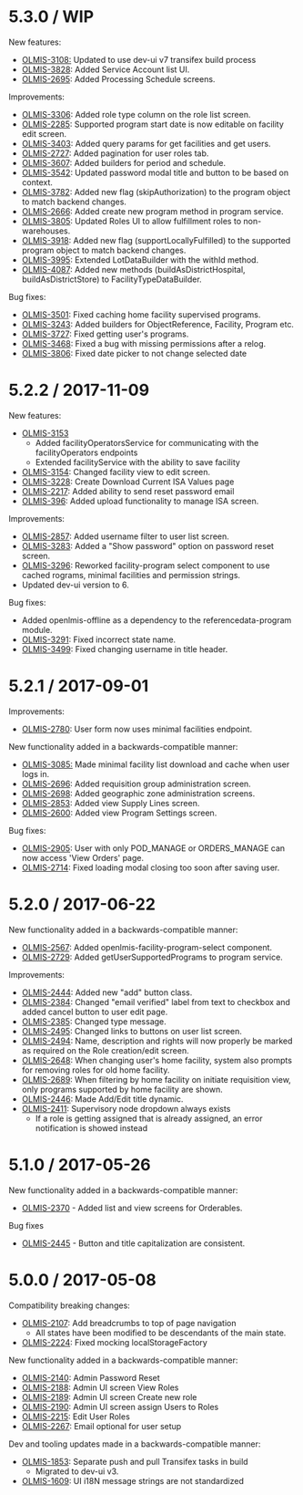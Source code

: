 5.3.0 / WIP
===========

New features:
* [OLMIS-3108:](https://openlmis.atlassian.net/browse/OLMIS-3108) Updated to use dev-ui v7 transifex build process
* [OLMIS-3828](https://openlmis.atlassian.net/browse/OLMIS-3828): Added Service Account list UI.
* [OLMIS-2695](https://openlmis.atlassian.net/browse/OLMIS-2695): Added Processing Schedule screens.

Improvements:

* [OLMIS-3306](https://openlmis.atlassian.net/browse/OLMIS-3306): Added role type column on the role list screen.
* [OLMIS-2285](https://openlmis.atlassian.net/browse/OLMIS-2285): Supported program start date is now editable on facility edit screen.
* [OLMIS-3403](https://openlmis.atlassian.net/browse/OLMIS-3403): Added query params for get facilities and get users.
* [OLMIS-2727](https://openlmis.atlassian.net/browse/OLMIS-2727): Added pagination for user roles tab.
* [OLMIS-3607](https://openlmis.atlassian.net/browse/OLMIS-3607): Added builders for period and schedule.
* [OLMIS-3542](https://openlmis.atlassian.net/browse/OLMIS-3542): Updated password modal title and button to be based on context.
* [OLMIS-3782](https://openlmis.atlassian.net/browse/OLMIS-3782): Added new flag (skipAuthorization) to the program object to match backend changes.
* [OLMIS-2666](https://openlmis.atlassian.net/browse/OLMIS-2666): Added create new program method in program service.
* [OLMIS-3805](https://openlmis.atlassian.net/browse/OLMIS-3805): Updated Roles UI to allow fulfillment roles to non-warehouses.
* [OLMIS-3918](https://openlmis.atlassian.net/browse/OLMIS-3918): Added new flag (supportLocallyFulfilled) to the supported program object to match backend changes.
* [OLMIS-3995](https://openlmis.atlassian.net/browse/OLMIS-3995): Extended LotDataBuilder with the withId method.
* [OLMIS-4087](https://openlmis.atlassian.net/browse/OLMIS-4087): Added new methods (buildAsDistrictHospital, buildAsDistrictStore) to FacilityTypeDataBuilder.

Bug fixes:
* [OLMIS-3501](https://openlmis.atlassian.net/browse/OLMIS-3501): Fixed caching home facility supervised programs.
* [OLMIS-3243](https://openlmis.atlassian.net/browse/OLMIS-3403): Added builders for ObjectReference, Facility, Program etc.
* [OLMIS-3727](https://openlmis.atlassian.net/browse/OLMIS-3727): Fixed getting user's programs.
* [OLMIS-3468](https://openlmis.atlassian.net/browse/OLMIS-3468): Fixed a bug with missing permissions after a relog.
* [OLMIS-3806](https://openlmis.atlassian.net/browse/OLMIS-3806): Fixed date picker to not change selected date


5.2.2 / 2017-11-09
==================

New features:

* [OLMIS-3153](https://openlmis.atlassian.net/browse/OLMIS-3153)
    * Added facilityOperatorsService for communicating with the facilityOperators endpoints
    * Extended facilityService with the ability to save facility
* [OLMIS-3154](https://openlmis.atlassian.net/browse/OLMIS-3154): Changed facility view to edit screen.
* [OLMIS-3228](https://openlmis.atlassian.net/browse/OLMIS-3228): Create Download Current ISA Values page
* [OLMIS-2217](https://openlmis.atlassian.net/browse/OLMIS-2217): Added ability to send reset password email
* [OLMIS-396](https://openlmis.atlassian.net/browse/OLMIS-396): Added upload functionality to manage ISA screen.

Improvements:

* [OLMIS-2857](https://openlmis.atlassian.net/browse/OLMIS-2857): Added username filter to user list screen.
* [OLMIS-3283](https://openlmis.atlassian.net/browse/OLMIS-3283): Added a "Show password" option on password reset screen.
* [OLMIS-3296](https://openlmis.atlassian.net/browse/OLMIS-3296): Reworked facility-program select component to use cached rograms, minimal facilities and permission strings.
* Updated dev-ui version to 6.

Bug fixes:

* Added openlmis-offline as a dependency to the referencedata-program module.
* [OLMIS-3291](https://openlmis.atlassian.net/browse/OLMIS-3291): Fixed incorrect state name.
* [OLMIS-3499](https://openlmis.atlassian.net/browse/OLMIS-3499): Fixed changing username in title header.

5.2.1 / 2017-09-01
==================

Improvements:

* [OLMIS-2780](https://openlmis.atlassian.net/browse/OLMIS-2780): User form now uses minimal facilities endpoint.

New functionality added in a backwards-compatible manner:

* [OLMIS-3085:](https://openlmis.atlassian.net/browse/OLMIS-3085) Made minimal facility list download and cache when user logs in.
* [OLMIS-2696](https://openlmis.atlassian.net/browse/OLMIS-2696): Added requisition group administration screen.
* [OLMIS-2698](https://openlmis.atlassian.net/browse/OLMIS-2698): Added geographic zone administration screens.
* [OLMIS-2853](https://openlmis.atlassian.net/browse/OLMIS-2853): Added view Supply Lines screen.
* [OLMIS-2600](https://openlmis.atlassian.net/browse/OLMIS-2600): Added view Program Settings screen.

Bug fixes:

* [OLMIS-2905](https://openlmis.atlassian.net/browse/OLMIS-2905): User with only POD_MANAGE or ORDERS_MANAGE can now access 'View Orders' page.
* [OLMIS-2714](https://openlmis.atlassian.net/browse/OLMIS-2714): Fixed loading modal closing too soon after saving user.

5.2.0 / 2017-06-22
==================

New functionality added in a backwards-compatible manner:

* [OLMIS-2567](https://openlmis.atlassian.net/browse/OLMIS-2567): Added openlmis-facility-program-select component.
* [OLMIS-2729](https://openlmis.atlassian.net/browse/OLMIS-2729): Added getUserSupportedPrograms to program service.

Improvements:

* [OLMIS-2444](https://openlmis.atlassian.net/browse/OLMIS-2444): Added new "add" button class.
* [OLMIS-2384](https://openlmis.atlassian.net/browse/OLMIS-2384): Changed "email verified" label from text to checkbox and added cancel button to user edit page.
* [OLMIS-2385](https://openlmis.atlassian.net/browse/OLMIS-2385): Changed type message.
* [OLMIS-2495](https://openlmis.atlassian.net/browse/OLMIS-2495): Changed links to buttons on user list screen.
* [OLMIS-2494](https://openlmis.atlassian.net/browse/OLMIS-2494): Name, description and rights will
now properly be marked as required on the Role creation/edit screen.
* [OLMIS-2648](https://openlmis.atlassian.net/browse/OLMIS-2648): When changing user's home facility,
system also prompts for removing roles for old home facility.
* [OLMIS-2689](https://openlmis.atlassian.net/browse/OLMIS-2689): When filtering by home facility on initiate requisition view,
only programs supported by home facility are shown.
* [OLMIS-2446](https://openlmis.atlassian.net/browse/OLMIS-2446): Made Add/Edit title dynamic.
* [OLMIS-2411](https://openlmis.atlassian.net/browse/OLMIS-2411): Supervisory node dropdown always exists
  * If a role is getting assigned that is already assigned, an error notification is showed instead


5.1.0 / 2017-05-26
==================

New functionality added in a backwards-compatible manner:

* [OLMIS-2370](https://openlmis.atlassian.net/browse/OLMIS-2370) - Added list and view screens for Orderables.

Bug fixes

* [OLMIS-2445](https://openlmis.atlassian.net/browse/OLMIS-2445) - Button and title capitalization are consistent.

5.0.0 / 2017-05-08
==================

Compatibility breaking changes:

* [OLMIS-2107](https://openlmis.atlassian.net/browse/OLMIS-2107): Add breadcrumbs to top of page navigation
  * All states have been modified to be descendants of the main state.
* [OLMIS-2224](https://openlmis.atlassian.net/browse/OLMIS-2224): Fixed mocking localStorageFactory

New functionality added in a backwards-compatible manner:

* [OLMIS-2140](https://openlmis.atlassian.net/browse/OLMIS-2140): Admin Password Reset
* [OLMIS-2188](https://openlmis.atlassian.net/browse/OLMIS-2188): Admin UI screen View Roles
* [OLMIS-2189](https://openlmis.atlassian.net/browse/OLMIS-2189): Admin UI screen Create new role
* [OLMIS-2190](https://openlmis.atlassian.net/browse/OLMIS-2190): Admin UI screen assign Users to Roles
* [OLMIS-2215](https://openlmis.atlassian.net/browse/OLMIS-2215): Edit User Roles
* [OLMIS-2267](https://openlmis.atlassian.net/browse/OLMIS-2267): Email optional for user setup

Dev and tooling updates made in a backwards-compatible manner:

* [OLMIS-1853](https://openlmis.atlassian.net/browse/OLMIS-1853): Separate push and pull Transifex tasks in build
  * Migrated to dev-ui v3.
* [OLMIS-1609](https://openlmis.atlassian.net/browse/OLMIS-1609): UI i18N message strings are not standardized
